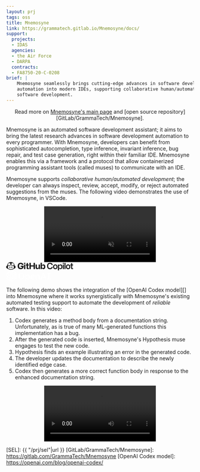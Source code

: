 ```yaml
---
layout: prj
tags: oss
title: Mnemosyne
link: https://grammatech.gitlab.io/Mnemosyne/docs/
support:
  projects:
  - IDAS
  agencies:
  - the Air Force
  - DARPA
  contracts:
  - FA8750-20-C-0208
brief: |
    Mnemosyne seamlessly brings cutting-edge advances in software development
    automation into modern IDEs, supporting collaborative human/automated
    software development.
---
```

<center>

Read more on [Mnemosyne's main page][] and
[open source repository][GitLab/GrammaTech/Mnemosyne].

</center>

Mnemosyne is an automated software development assistant; it aims to bring the latest
research advances in software development automation to every programmer. With
Mnemosyne, developers can benefit from sophisticated
autocompletion, type inference, invariant inference, bug repair, and test
case generation, right within their familiar IDE. Mnemosyne enables this
via a framework and a protocol that allow containerized programming assistant
tools (called muses) to communicate with an IDE.

Mnemosyne supports _collaborative
human/automated development_; the developer can always inspect, review, accept,
modify, or reject automated suggestions from the muses.
The following video demonstrates the use
 of Mnemosyne, in VSCode.

<div class="w3-container w3-margin-bottom w3-padding-top">
<center>
<div style="max-width: 1000px;">
<video id="player" playsinline controls muted>
    <source src="https://grammatech.gitlab.io/Mnemosyne/docs/video/integrated-demo-june.mp4#t=0.01" type="video/mp4">
</video>
</div>
</center>
</div>

<div class="w3-container w3-right">
    <a href="https://copilot.github.com"><svg height="22.6" viewBox="0 0 692 87" fill="currentColor"><path d="M117.992 40.408C117.992 60.472 129.52 72.88 149.32 72.88C167.536 72.88 180.032 62.496 180.032 43.4V37.504H149.496V48.68H165.16C164.544 56.16 158.736 61.088 149.672 61.088C139.728 61.088 133.04 55.368 133.04 44.544V35.92C133.04 26.064 138.848 19.464 149.056 19.464C156.36 19.464 161.552 22.984 163.136 28.528H177.92C176.248 15.68 164.808 7.056 149.232 7.056C130.576 7.056 117.992 19.376 117.992 40.408Z"></path><path d="M184.204 19.64H197.58V6.528H184.204V19.64ZM184.204 72H197.58V24.832H184.204V72Z"></path><path d="M224.541 35.656H233.869V24.832H224.541V10.048H211.165V24.832H202.805V35.656H211.165V61.616C211.165 67.864 213.805 72 221.725 72H233.869V61.44H224.541V35.656Z"></path><path d="M239.82 72H254.076V44.984H283.028V72H297.284V7.848H283.028V33.72H254.076V7.848H239.82V72Z"></path><path d="M348.996 24.832H335.62V49.736C335.62 56.864 331.748 61.968 325.412 61.968C320.132 61.968 317.14 58.8 317.14 52.2V24.832H303.676V54.312C303.676 65.576 308.868 72.88 319.428 72.88C326.908 72.88 332.012 69.272 334.74 63.376H335.532L337.292 72H348.996V24.832Z"></path><path d="M355.492 72H367.196L368.868 63.552H369.66C372.388 69.624 378.46 72.88 385.236 72.88C397.38 72.88 404.42 63.816 404.42 48.504C404.42 33.016 397.204 23.952 384.972 23.952C377.404 23.952 371.86 27.824 369.66 33.456H368.868V6.528H355.492V72ZM368.868 50.528V46.48C368.868 39.44 373.356 34.864 380.308 34.864C386.644 34.864 390.78 38.12 390.78 44.72V52.288C390.78 58.096 387.436 62.056 380.396 62.056C373.268 62.056 368.868 57.392 368.868 50.528Z"></path><path d="M452.264 72.88C468.368 72.88 479.72 63.904 481.656 49.736H469.6C467.84 57.744 461.24 62.672 452.44 62.672C441.528 62.672 434.576 55.544 434.576 45.424V34.952C434.576 23.952 441.792 17.264 452.616 17.264C462.296 17.264 468.192 22.456 469.6 30.112H481.656C480.248 16.12 469.248 6.968 452.968 6.968C433.696 6.968 422.432 19.464 422.432 40.056C422.432 60.472 433.52 72.88 452.264 72.88Z"></path><path d="M484.906 48.68C484.906 63.64 493.882 72.88 507.786 72.88C522.306 72.88 530.754 63.2 530.754 48.68C530.754 33.192 521.25 24.48 507.786 24.48C493.882 24.48 484.906 33.632 484.906 48.68ZM495.994 52.464V45.16C495.994 37.944 500.658 33.456 507.786 33.456C514.738 33.456 519.578 37.856 519.578 45.16V52.464C519.578 59.944 514.65 63.904 507.786 63.904C501.098 63.904 495.994 60.032 495.994 52.464Z"></path><path d="M535.046 86.696H545.958V63.288H546.662C549.214 68.832 554.758 72.44 562.678 72.44C574.47 72.44 581.774 63.816 581.774 48.416C581.774 33.368 574.646 24.48 562.678 24.48C555.55 24.48 549.566 27.736 546.662 33.632H545.958L544.638 25.36H535.046V86.696ZM558.806 63.552C551.062 63.552 545.958 58.536 545.958 50.792V46.128C545.958 38.472 550.974 33.368 558.894 33.368C566.55 33.368 570.51 37.768 570.51 44.368V52.552C570.51 59.592 565.934 63.552 558.806 63.552Z"></path><path d="M585.969 18.76H596.793V6.968H585.969V18.76ZM585.969 72H596.793V25.36H585.969V72Z"></path><path d="M602.562 72H613.386V6.968H602.562V72Z"></path><path d="M617.659 48.68C617.659 63.64 626.635 72.88 640.539 72.88C655.059 72.88 663.507 63.2 663.507 48.68C663.507 33.192 654.003 24.48 640.539 24.48C626.635 24.48 617.659 33.632 617.659 48.68ZM628.747 52.464V45.16C628.747 37.944 633.411 33.456 640.539 33.456C647.491 33.456 652.331 37.856 652.331 45.16V52.464C652.331 59.944 647.403 63.904 640.539 63.904C633.851 63.904 628.747 60.032 628.747 52.464Z"></path><path d="M682.319 34.248H691.823V25.36H682.319V10.4H671.495V25.36H663.135V34.248H671.495V63.288C671.495 68.48 673.695 72 680.383 72H691.823V63.288H682.319V34.248Z"></path><path d="M34 49.9031C34 47.7475 35.7475 46 37.9031 46C40.0587 46 41.8062 47.7475 41.8062 49.9031V57.0969C41.8062 59.2525 40.0587 61 37.9031 61C35.7475 61 34 59.2525 34 57.0969V49.9031Z"></path><path d="M57.9031 46C55.7475 46 54 47.7475 54 49.9031V57.0969C54 59.2525 55.7475 61 57.9031 61C60.0587 61 61.8062 59.2525 61.8062 57.0969V49.9031C61.8062 47.7475 60.0587 46 57.9031 46Z"></path><path fill-rule="evenodd" clip-rule="evenodd" d="M96 46.2V56.958C95.9973 58.3471 95.3088 59.7013 94.188 60.522C80.957 70.2083 64.6311 78 48 78C29.6004 78 11.1787 67.3975 1.812 60.522C0.691238 59.7013 0.00271111 58.3471 0 56.958V46.2C0 44.784 0.45 43.416 1.284 42.276L4.206 38.322C5.77094 36.2006 8.09824 35.64 10.578 35.64C11.514 24.96 13.728 17.34 19.02 11.76C29.1 1.08 42.48 0 48 0C53.52 0 66.9 1.08 76.98 11.76C82.266 17.34 84.486 24.96 85.422 35.64C87.9067 35.64 90.2238 36.191 91.788 38.322L94.71 42.282C95.55 43.422 96 44.784 96 46.2ZM77.688 41.31C77.5598 38.8597 75.5701 37.8982 73.5 37.218C71.3173 38.5874 68.6522 39.126 66.102 39.126C63.39 39.126 58.332 38.478 54.126 34.278C53.064 33.222 52.338 31.566 51.846 29.73C50.57 29.6002 49.2885 29.5322 48.006 29.526C46.866 29.526 45.552 29.592 44.154 29.73C43.662 31.566 42.936 33.222 41.874 34.278C37.674 38.478 32.61 39.126 29.898 39.126C27.3472 39.126 24.6752 38.5934 22.494 37.218C20.4306 37.896 18.4492 38.8737 18.318 41.31C18.0983 45.9152 18.0792 50.516 18.0601 55.119C18.0505 57.4292 18.041 59.7399 18.006 62.052C18.0153 63.394 18.8242 64.6407 20.046 65.196C29.976 69.72 39.366 72 48.006 72C56.634 72 66.024 69.72 75.948 65.196C77.1698 64.6407 77.9787 63.394 77.988 62.052C78.107 55.1451 78.0112 48.2101 77.682 41.31H77.688ZM20.16 31.68C21.78 33.3 24.84 34.38 28.14 34.38C30.66 34.38 35.46 33.84 39.42 29.82C41.16 28.14 42.24 23.94 42.12 19.68C42 16.26 41.04 13.44 39.6 12.24C38.04 10.86 34.5 10.26 30.54 10.62C26.34 11.04 22.8 12.42 21 14.34C17.1 18.6 17.94 29.4 20.16 31.68ZM44.64 21.18C44.76 21.84 44.82 22.56 44.88 23.34C44.88 23.88 44.88 24.42 44.82 25.02C46.02 24.9 47.04 24.9 48 24.9C48.9599 24.9 49.98 24.9 51.18 25.02C51.12 24.42 51.12 23.8801 51.12 23.3401C51.18 22.5601 51.24 21.84 51.36 21.18C50.1 21.06 48.96 21 48 21C47.04 21 45.9 21.06 44.64 21.18ZM53.88 19.68C53.76 23.94 54.84 28.14 56.58 29.82C60.54 33.84 65.34 34.38 67.86 34.38C71.16 34.38 74.22 33.3 75.84 31.68C78.06 29.4 78.9 18.6 75 14.34C73.2 12.42 69.66 11.04 65.46 10.62C61.5 10.26 57.96 10.86 56.4 12.24C54.96 13.44 54 16.26 53.88 19.68Z"></path></svg></a>
    </br>
    <a href="https://openai.com/blog/openai-codex/"><svg width="120" viewBox="0 0 936 230" fill="white" xmlns="http://www.w3.org/2000/svg"><path d="M667.22 89.5801C653.46 89.5801 643.64 94.2801 638.82 103.18L636.23 108V91.9001H613.84V189.76H637.39V131.54C637.39 117.63 644.95 109.65 658.12 109.65C670.68 109.65 677.88 117.42 677.88 130.96V189.76H701.44V126.71C701.44 103.46 688.65 89.5801 667.22 89.5801V89.5801ZM552.99 89.5801C525.2 89.5801 507.99 106.92 507.99 134.83V148.57C507.99 175.41 525.4 192.08 553.43 192.08C572.18 192.08 585.32 185.21 593.59 171.08L578.98 162.68C572.87 170.83 563.11 175.88 553.43 175.88C539.24 175.88 530.77 167.12 530.77 152.44V148.55H596.5V132.32C596.5 106.36 579.43 89.5801 553 89.5801H552.99ZM575.08 132.73H530.72V130.38C530.72 114.27 538.63 105.38 552.99 105.38C566.82 105.38 575.08 114.14 575.08 128.82V132.73ZM935.32 75.7901V57.0701H853.86V75.7901H882.42V171H853.86V189.72H935.32V171H906.75V75.7901H935.32ZM317.66 54.3701C281.28 54.3701 258.66 77.0401 258.66 113.55V133.29C258.66 169.79 281.27 192.47 317.66 192.47C354.05 192.47 376.66 169.79 376.66 133.29V113.55C376.65 77.0001 354.05 54.3701 317.66 54.3701ZM352.32 134.64C352.32 158.88 339.69 172.78 317.66 172.78C295.63 172.78 283 158.88 283 134.64V112.19C283 87.9501 295.64 74.0501 317.66 74.0501C339.68 74.0501 352.32 87.9501 352.32 112.19V134.64ZM450.63 89.5801C438.27 89.5801 427.57 94.7001 421.99 103.27L419.46 107.17V91.9001H397.06V223.43H420.62V175.79L423.14 179.53C428.44 187.39 438.79 192.08 450.83 192.08C471.14 192.08 491.63 178.81 491.63 149.15V132.51C491.63 111.14 479 89.5801 450.63 89.5801ZM468.07 148C468.07 163.77 458.87 173.57 444.07 173.57C430.27 173.57 420.64 163.21 420.64 148.39V133.67C420.64 118.62 430.35 108.11 444.27 108.11C458.96 108.11 468.09 117.9 468.09 133.67L468.07 148ZM766.54 57.0801L719 189.76H742.93L752.03 161.32H806.67L806.76 161.6L815.76 189.76H839.68L792.08 57.0701L766.54 57.0801ZM757.88 142.61L779.32 75.5301L800.54 142.61H757.88Z"></path><path d="M212.6 94.1201C215.177 86.3795 216.072 78.1777 215.223 70.0635C214.375 61.9494 211.803 54.11 207.68 47.0701C201.558 36.4309 192.218 28.0083 181.005 23.0145C169.792 18.0207 157.283 16.7132 145.28 19.2801C139.866 13.1744 133.21 8.2958 125.758 4.97076C118.306 1.64572 110.23 -0.0489915 102.07 5.85439e-05C89.793 -0.0278922 77.8244 3.84462 67.8907 11.059C57.957 18.2734 50.5717 28.4567 46.8 40.1401C38.8073 41.7796 31.2568 45.1069 24.6535 49.8994C18.0502 54.6919 12.5463 60.8392 8.51 67.9301C2.35567 78.5518 -0.269811 90.8523 1.01145 103.061C2.29271 115.27 7.41464 126.757 15.64 135.87C13.0627 143.611 12.1684 151.812 13.0169 159.927C13.8654 168.041 16.4371 175.88 20.56 182.92C26.676 193.575 36.0206 202.011 47.2442 207.008C58.4678 212.005 70.9893 213.305 83 210.72C88.4094 216.821 95.0587 221.696 102.503 225.021C109.948 228.346 118.017 230.043 126.17 230C138.447 230.028 150.416 226.155 160.349 218.941C170.283 211.727 177.668 201.543 181.44 189.86C189.431 188.22 196.98 184.893 203.582 180.1C210.184 175.308 215.686 169.161 219.72 162.07C225.887 151.451 228.521 139.147 227.241 126.934C225.961 114.721 220.834 103.23 212.6 94.1201V94.1201ZM126.17 215C116.088 215.008 106.324 211.468 98.59 205C98.93 204.81 99.54 204.48 99.97 204.23L145.77 177.79C146.918 177.137 147.872 176.189 148.533 175.045C149.194 173.901 149.538 172.601 149.53 171.28V106.7L168.88 117.87C168.983 117.921 169.072 117.997 169.139 118.092C169.205 118.186 169.247 118.295 169.26 118.41V171.86C169.26 183.293 164.722 194.258 156.642 202.347C148.563 210.436 137.603 214.987 126.17 215V215ZM33.58 175.46C28.5311 166.735 26.7083 156.513 28.43 146.58C28.77 146.79 29.37 147.15 29.79 147.39L75.6 173.84C76.7405 174.508 78.0383 174.86 79.36 174.86C80.6817 174.86 81.9795 174.508 83.12 173.84L139 141.52V163.86C139.007 163.974 138.986 164.089 138.939 164.193C138.892 164.298 138.82 164.389 138.73 164.46L92.44 191.18C82.5402 196.88 70.7838 198.421 59.7495 195.465C48.7151 192.508 39.3039 185.296 33.58 175.41V175.46ZM21.58 75.4601C26.6027 66.7233 34.5396 60.0326 44 56.5601V58.1401V111C43.9922 112.321 44.3365 113.621 44.9973 114.765C45.6581 115.909 46.6117 116.857 47.76 117.51L103.66 149.79L84.25 161C84.1554 161.064 84.0463 161.103 83.9327 161.113C83.8191 161.124 83.7047 161.105 83.6 161.06L37.31 134.33C27.4192 128.608 20.2033 119.195 17.2466 108.157C14.2899 97.1199 15.834 85.3601 21.54 75.4601H21.58ZM180.58 112.46L124.68 80.1801L144 69.0001C144.095 68.9363 144.204 68.8974 144.317 68.887C144.431 68.8765 144.545 68.8947 144.65 68.9401L190.94 95.6701C198.03 99.7667 203.806 105.798 207.593 113.059C211.379 120.319 213.019 128.508 212.32 136.666C211.621 144.825 208.613 152.616 203.647 159.126C198.681 165.637 191.963 170.599 184.28 173.43C184.28 173.03 184.28 172.34 184.28 171.85V119C184.295 117.676 183.956 116.371 183.299 115.222C182.642 114.072 181.689 113.119 180.54 112.46H180.58ZM199.85 83.4601C199.51 83.2501 198.91 82.8901 198.49 82.6501L152.68 56.2001C151.54 55.5321 150.242 55.18 148.92 55.18C147.598 55.18 146.3 55.5321 145.16 56.2001L89.26 88.4701V66.1401C89.2553 66.0249 89.2782 65.9104 89.3269 65.806C89.3757 65.7016 89.4487 65.6104 89.54 65.5401L135.83 38.8201C142.923 34.7316 151.033 32.7477 159.212 33.1006C167.391 33.4535 175.301 36.1286 182.015 40.8128C188.729 45.497 193.97 51.9966 197.125 59.5509C200.28 67.1053 201.218 75.402 199.83 83.4701L199.85 83.4601ZM78.71 123.3L59.35 112.13C59.249 112.077 59.1625 112 59.098 111.906C59.0335 111.812 58.993 111.703 58.98 111.59V58.1401C58.9738 49.9479 61.303 41.9238 65.6945 35.0082C70.086 28.0926 76.358 22.5721 83.7751 19.0939C91.1922 15.6158 99.4471 14.324 107.572 15.3701C115.697 16.4161 123.356 19.7566 129.65 25.0001C129.31 25.1901 128.7 25.5201 128.27 25.7701L82.47 52.2101C81.3217 52.8636 80.3681 53.8111 79.7073 54.9552C79.0464 56.0993 78.7022 57.3988 78.71 58.7201V123.3ZM89.22 100.63L114.12 86.2501L139 100.63V129.37L114.11 143.75L89.21 129.37L89.22 100.63Z"></path></svg></a>

</div>

The following demo shows the integration of the [OpenAI Codex model][]
into Mnemosyne where it works synergistically with Mnemosyne's
existing automated testing support to automate the development of
*reliable* software.  In this video:

1. Codex generates a method body from a documentation string.
   Unfortunately, as is true of many ML-generated functions this
   implementation has a bug.
2. After the generated code is inserted, Mnemosyne's Hypothesis muse
   engages to test the new code.
3. Hypothesis finds an example illustrating an error in the generated
   code.
4. The developer updates the documentation to describe the newly
   identified edge case.
5. Codex then generates a more correct function body in response to
   the enhanced documentation string.

<div class="w3-container w3-margin-bottom w3-padding-top">
<center>
<div style="max-width: 1000px;">
<video id="player2" playsinline controls>
    <source src="https://grammatech.gitlab.io/Mnemosyne/docs/video/function-generator-hypothesis-demo-1.mp4#t=0.01" type="video/mp4">
</video>
</div>
</center>
</div>


[Mnemosyne's main page]: https://grammatech.gitlab.io/Mnemosyne/docs/
[SEL]: {{ "/prj/sel"|url }}
[GitLab/GrammaTech/Mnemosyne]: https://gitlab.com/GrammaTech/Mnemosyne
[OpenAI Codex model]: https://openai.com/blog/openai-codex/

<script src="https://cdn.plyr.io/3.6.7/plyr.js"></script>
<script>
  // Video player
  const player = new Plyr('#player', {
    title: 'Mnemosyne Integrated Demo',
    muted: true,
    autoplay: false,
    captions: { active:true, language: 'auto', update: false},
    controls: ['play-large', 'play', 'progress', 'current-time', 'mute', 'volume', 'captions', 'settings', 'pip', 'airplay', 'fullscreen'],
  });
  const player2 = new Plyr('#player2', {
    title: 'Mnemosyne Integrated Demo',
    muted: true,
    autoplay: false,
    captions: { active:true, language: 'auto', update: false},
    controls: ['play-large', 'play', 'progress', 'current-time', 'mute', 'volume', 'captions', 'settings', 'pip', 'airplay', 'fullscreen'],
  });
</script>
